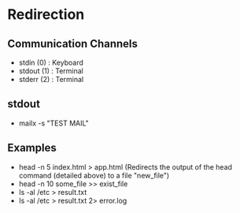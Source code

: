 # Redirection

## Communication Channels

- stdin (0) : Keyboard
- stdout (1) : Terminal
- stderr (2) : Terminal

## stdout
- mailx -s "TEST MAIL" 

## Examples

- head -n 5 index.html > app.html (Redirects the output of the head command (detailed above) to a file "new_file")
- head -n 10 some_file >> exist_file
- ls -al /etc > result.txt
- ls -al /etc > result.txt 2> error.log
